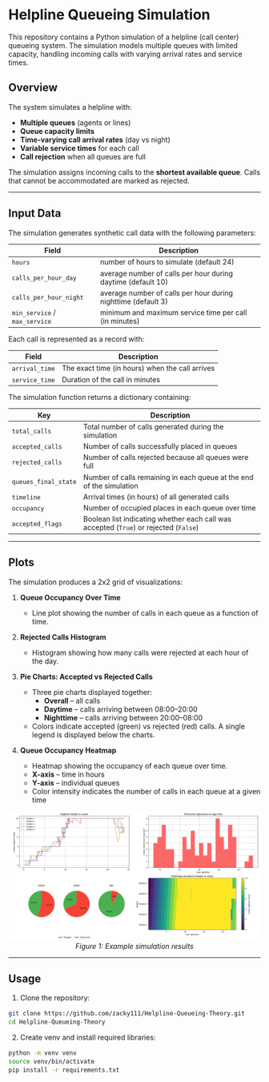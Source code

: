 # Helpline Queueing Simulation

This repository contains a Python simulation of a helpline (call center) queueing system. The simulation models multiple queues with limited capacity, handling incoming calls with varying arrival rates and service times.

## Overview

The system simulates a helpline with:

- **Multiple queues** (agents or lines)
- **Queue capacity limits**
- **Time-varying call arrival rates** (day vs night)
- **Variable service times** for each call
- **Call rejection** when all queues are full

The simulation assigns incoming calls to the **shortest available queue**. Calls that cannot be accommodated are marked as rejected.

---

## Input Data

The simulation generates synthetic call data with the following parameters:

| Field        | Description |
|--------------|-------------|
`hours` | number of hours to simulate (default 24) |
`calls_per_hour_day` | average number of calls per hour during daytime (default 10) |
`calls_per_hour_night` | average number of calls per hour during nighttime (default 3) |
`min_service` / `max_service` | minimum and maximum service time per call (in minutes) |

Each call is represented as a record with:

| Field        | Description |
|--------------|-------------|
| `arrival_time` | The exact time (in hours) when the call arrives |
| `service_time` | Duration of the call in minutes |

The simulation function returns a dictionary containing:

| Key | Description |
|-----|--------------|
| `total_calls` | Total number of calls generated during the simulation |
| `accepted_calls` | Number of calls successfully placed in queues |
| `rejected_calls` | Number of calls rejected because all queues were full |
| `queues_final_state` | Number of calls remaining in each queue at the end of the simulation |
| `timeline` | Arrival times (in hours) of all generated calls |
| `occupancy` | Number of occupied places in each queue over time |
| `accepted_flags` | Boolean list indicating whether each call was accepted (`True`) or rejected (`False`) |

---

## Plots

The simulation produces a 2x2 grid of visualizations:

1. **Queue Occupancy Over Time**  
   - Line plot showing the number of calls in each queue as a function of time.

2. **Rejected Calls Histogram**  
   - Histogram showing how many calls were rejected at each hour of the day.

3. **Pie Charts: Accepted vs Rejected Calls**  
   - Three pie charts displayed together:
     - **Overall** – all calls
     - **Daytime** – calls arriving between 08:00–20:00
     - **Nighttime** – calls arriving between 20:00–08:00
   - Colors indicate accepted (green) vs rejected (red) calls. A single legend is displayed below the charts.

4. **Queue Occupancy Heatmap**  
   - Heatmap showing the occupancy of each queue over time.
   - **X-axis** – time in hours  
   - **Y-axis** – individual queues  
   - Color intensity indicates the number of calls in each queue at a given time
  
<p align="center">
  <img src="img/Figure_1.png" alt="Simulation plots">
  <br>
  <em>Figure 1: Example simulation results</em>
</p>

---

## Usage

1. Clone the repository:
```bash
git clone https://github.com/zacky111/Helpline-Queueing-Theory.git
cd Helpline-Queueing-Theory
```

2. Create venv and install required libraries:
``` bash
python -m venv venv
source venv/bin/activate
pip install -r requirements.txt
```